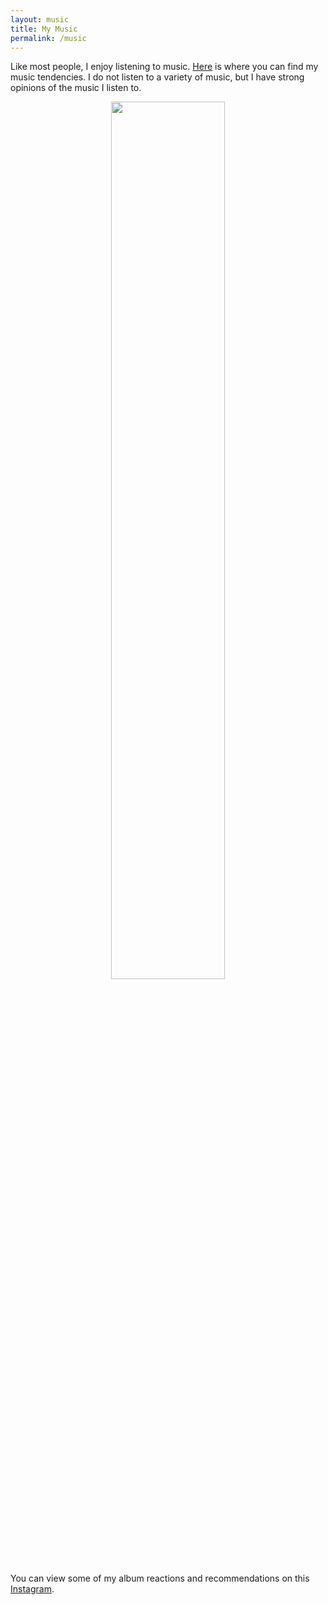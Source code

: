 ```yaml
---
layout: music
title: My Music
permalink: /music
---
```


Like most people, I enjoy listening to music. [Here](https://www.last.fm/user/aidenva) is where you can find my music tendencies. I do not listen to a variety of music, but I have strong opinions of the music I listen to.

<div style="text-align: center;">
<a class="last-fm-box" href="https://www.last.fm/user/aidenva"><img src="https://lastfm-recently-played.vercel.app/api?user=aidenva" height="60%" width="auto"/></a>
</div>

You can view some of my album reactions and recommendations on this [Instagram](https://www.instagram.com/le.clarion.call).